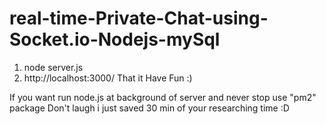 # real-time-Private-Chat-using-Socket.io-Nodejs-mySql

1. node server.js
2. http://localhost:3000/
That it Have Fun :)

If you want run node.js at background of server and never stop use "pm2" package 
Don't laugh i just saved 30 min of your researching time :D
